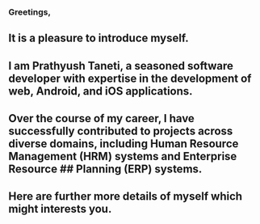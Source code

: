 ### Greetings,

## It is a pleasure to introduce myself. 

## I am Prathyush Taneti, a seasoned software developer with expertise in the development of web, Android, and iOS applications. 
## Over the course of my career, I have successfully contributed to projects across diverse domains, including Human Resource Management (HRM) systems and Enterprise Resource ## Planning (ERP) systems. 

## Here are further more details of myself which might interests you.

<!--
**PrathyushTaneti/PrathyushTaneti** is a ✨ _special_ ✨ repository because its `README.md` (this file) appears on your GitHub profile.

Here are some ideas to get you started:

- 🔭 I’m currently working on ...
- 🌱 I’m currently learning ...
- 👯 I’m looking to collaborate on ...
- 🤔 I’m looking for help with ...
- 💬 Ask me about ...
- 📫 How to reach me: ...
- 😄 Pronouns: ...
- ⚡ Fun fact: ...
-->
